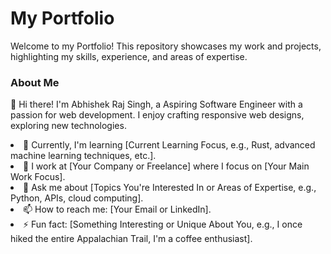 <h1>My Portfolio </h1>

Welcome to my Portfolio! This repository showcases my work and projects, highlighting my skills, experience, and areas of expertise.

<h3>About Me</h3>

👋 Hi there! I'm Abhishek Raj Singh, a Aspiring Software Engineer with a passion for web development. I enjoy crafting responsive web designs, exploring new technologies.

<li>🌱 Currently, I'm learning [Current Learning Focus, e.g., Rust, advanced machine learning techniques, etc.]. </li>
<li>💼 I work at [Your Company or Freelance] where I focus on [Your Main Work Focus].</li>
<li>💬 Ask me about [Topics You're Interested In or Areas of Expertise, e.g., Python, APIs, cloud computing].</li>
<li>📫 How to reach me: [Your Email or LinkedIn].</li>
<li>⚡ Fun fact: [Something Interesting or Unique About You, e.g., I once hiked the entire Appalachian Trail, I'm a coffee enthusiast].</li>
